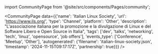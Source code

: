 
import CommunityPage from '@site/src/components/Pages/community';

<CommunityPage
    data={{'name': 'Italian Linux Society', 'url': 'https://www.ils.org/', 'type': 'Channel', 'platform': 'Other', 'description': "L'associazione italiana per la promozione e la divulgazione di Linux e del Software Libero e Open Source in Italia", 'tags': ['dev', 'talks', 'networking', 'tech', 'linuz', 'opensource', 'job offers'], 'events_type': ['Conference', 'Meetup', 'Other'], 'autogenerated': {'filename': 'italian-linux-society.json', 'timestamp': '2024-11-15T09:17:17Z', 'partnership': true}}}
/>
